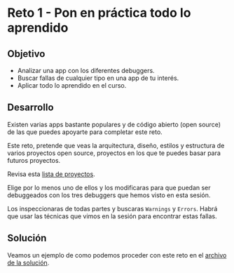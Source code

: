 # Reto 1 - Pon en práctica todo lo aprendido

## Objetivo

- Analizar una app con los diferentes debuggers.
- Buscar fallas de cualquier tipo en una app de tu interés.
- Aplicar todo lo aprendido en el curso.

## Desarrollo

Existen varias apps bastante populares y de código abierto (open source) de las que puedes apoyarte para completar este reto.

Este reto, pretende que veas la arquitectura, diseño, estilos y estructura de varios proyectos open source, proyectos en los que te puedes basar para futuros proyectos.

Revisa esta [lista de proyectos](https://github.com/ReactNativeNews/React-Native-Apps).

Elige por lo menos uno de ellos y los modificaras para que puedan ser debuggeados con los tres debuggers que hemos visto en esta sesión.

Los inspeccionaras de todas partes y buscaras `Warnings` y `Errors`. Habrá que usar las técnicas que vimos en la sesión para encontrar estas fallas.


## Solución

Veamos un ejemplo de como podemos proceder con este reto en el [archivo de la solución](./Solucion.md).